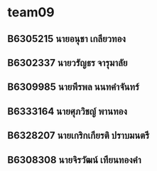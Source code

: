 # team09
## B6305215 นายอนุชา เกลียวทอง
## B6302337 นายวรัญธร จารุมาลัย
## B6309985 นายพีรพล นนทคำจันทร์
## B6333164 นายศุภวิชญ์ พานทอง
## B6328207 นายเกริกเกียรติ ปราบมนตรี
## B6308308 นายจิรวัฒน์ เทียนทองคำ
